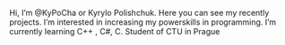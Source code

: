 Hi, I’m @KyPoCha or Kyrylo Polishchuk. Here you can see my recently projects.
I’m interested in increasing my powerskills in programming. 
I’m currently learning C++ , C#, C. Student of CTU in Prague
